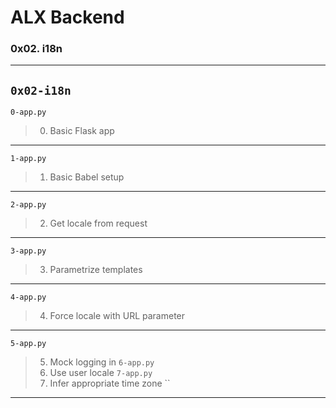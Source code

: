 # ALX Backend
### 0x02. i18n
---
`0x02-i18n`
---
`0-app.py`
> 0. Basic Flask app
---
`1-app.py`
> 1. Basic Babel setup 
---
`2-app.py`
> 2. Get locale from request
---
`3-app.py`
> 3. Parametrize templates
---
`4-app.py`
> 4. Force locale with URL parameter
---
`5-app.py`
> 5. Mock logging in
`6-app.py`
> 6. Use user locale
`7-app.py`
> 7. Infer appropriate time zone
``
> 
---
